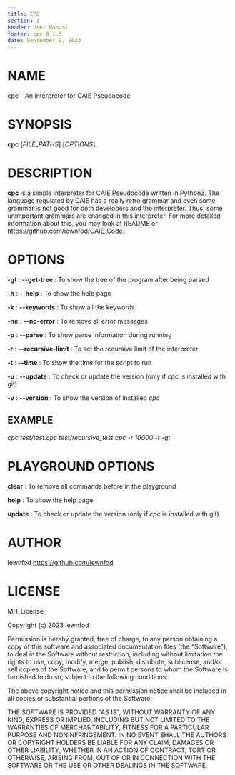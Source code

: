 ```yaml
---
title: CPC
section: 1
header: User Manual
footer: cpc 0.1.3
date: September 8, 2023
---
```


# NAME
cpc - An interpreter for CAIE Pseudocode.

# SYNOPSIS
**cpc** [*FILE_PATHS*] [*OPTIONS*]

# DESCRIPTION
**cpc** is a simple interpreter for CAIE Pseudocode written in Python3. The language regulated by CAIE has a really retro grammar and even some grammar is not good for both developers and the interpreter. Thus, some unimportant grammars are changed in this interpreter. For more detailed information about this, you may look at README or <https://github.com/iewnfod/CAIE_Code>.

# OPTIONS
**-gt**
: **--get-tree**
: To show the tree of the program after being parsed

**-h**
: **--help**
: To show the help page

**-k**
: **--keywords**
: To show all the keywords

**-ne**
: **--no-error**
: To remove all error messages

**-p**
: **--parse**
: To show parse information during running

**-r**
: **--recursive-limit**
: To set the recursive limit of the interpreter

**-t**
: **--time**
: To show the time for the script to run

**-u**
: **--update**
: To check or update the version (only if *cpc* is installed with git)

**-v**
: **--version**
: To show the version of installed *cpc*

## EXAMPLE
*cpc test/test.cpc test/recursive_test.cpc -r 10000 -t -gt*

# PLAYGROUND OPTIONS
**clear**
: To remove all commands before in the playground

**help**
: To show the help page

**update**
: To check or update the version (only if *cpc* is installed with git)

# AUTHOR
Iewnfod <https://github.com/iewnfod>

# LICENSE
MIT License

Copyright (c) 2023 Iewnfod

Permission is hereby granted, free of charge, to any person obtaining a copy
of this software and associated documentation files (the "Software"), to deal
in the Software without restriction, including without limitation the rights
to use, copy, modify, merge, publish, distribute, sublicense, and/or sell
copies of the Software, and to permit persons to whom the Software is
furnished to do so, subject to the following conditions:

The above copyright notice and this permission notice shall be included in all
copies or substantial portions of the Software.

THE SOFTWARE IS PROVIDED "AS IS", WITHOUT WARRANTY OF ANY KIND, EXPRESS OR
IMPLIED, INCLUDING BUT NOT LIMITED TO THE WARRANTIES OF MERCHANTABILITY,
FITNESS FOR A PARTICULAR PURPOSE AND NONINFRINGEMENT. IN NO EVENT SHALL THE
AUTHORS OR COPYRIGHT HOLDERS BE LIABLE FOR ANY CLAIM, DAMAGES OR OTHER
LIABILITY, WHETHER IN AN ACTION OF CONTRACT, TORT OR OTHERWISE, ARISING FROM,
OUT OF OR IN CONNECTION WITH THE SOFTWARE OR THE USE OR OTHER DEALINGS IN THE
SOFTWARE.
